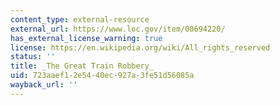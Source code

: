 ```yaml
---
content_type: external-resource
external_url: https://www.loc.gov/item/00694220/
has_external_license_warning: true
license: https://en.wikipedia.org/wiki/All_rights_reserved
status: ''
title: _The Great Train Robbery_
uid: 723aaef1-2e54-40ec-927a-3fe51d56085a
wayback_url: ''
---
```

